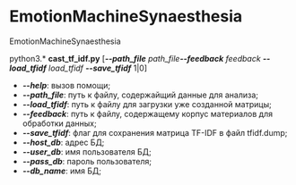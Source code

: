 # EmotionMachineSynaesthesia
EmotionMachineSynaesthesia

python3.* **cast_tf_idf.py** [***--path_file*** _path_file_***--feedback*** _feedback_ ***--load_tfidf*** _load_tfidf_ ***--save_tfidf*** 1|0]

* ***--help***:       вызов помощи;
* ***--path_file***:  путь к файлу, содержайщий данные для анализа;
* ***--load_tfidf***: путь к файлу для загрузки уже созданной матрицы;
* ***--feedback***:   путь к файлу, содержащему корпус материалов для обработки данных;
* ***--save_tfidf***: флаг для сохранения матрица TF-IDF в файл tfidf.dump;
* ***--host_db***:    адрес БД;
* ***--user_db***:    имя пользователя БД;
* ***--pass_db***:    пароль пользователя;
* ***--db_name***:    имя БД;
